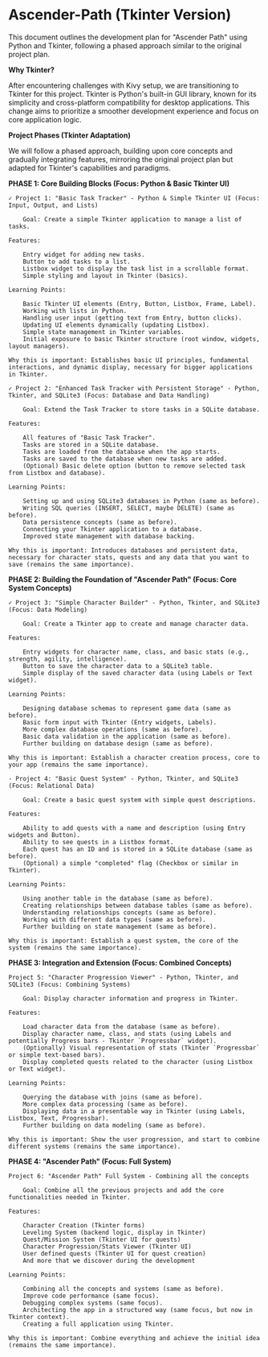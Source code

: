 # Ascender-Path (Tkinter Version)

This document outlines the development plan for "Ascender Path" using Python and Tkinter, following a phased approach similar to the original project plan.

**Why Tkinter?**

After encountering challenges with Kivy setup, we are transitioning to Tkinter for this project. Tkinter is Python's built-in GUI library, known for its simplicity and cross-platform compatibility for desktop applications. This change aims to prioritize a smoother development experience and focus on core application logic.

**Project Phases (Tkinter Adaptation)**

We will follow a phased approach, building upon core concepts and gradually integrating features, mirroring the original project plan but adapted for Tkinter's capabilities and paradigms.

**PHASE 1: Core Building Blocks (Focus: Python & Basic Tkinter UI)**

    ✓ Project 1: "Basic Task Tracker" - Python & Simple Tkinter UI (Focus: Input, Output, and Lists)

        Goal: Create a simple Tkinter application to manage a list of tasks.

    Features:

        Entry widget for adding new tasks.
        Button to add tasks to a list.
        Listbox widget to display the task list in a scrollable format.
        Simple styling and layout in Tkinter (basics).

    Learning Points:

        Basic Tkinter UI elements (Entry, Button, Listbox, Frame, Label).
        Working with lists in Python.
        Handling user input (getting text from Entry, button clicks).
        Updating UI elements dynamically (updating Listbox).
        Simple state management in Tkinter variables.
        Initial exposure to basic Tkinter structure (root window, widgets, layout managers).

    Why this is important: Establishes basic UI principles, fundamental interactions, and dynamic display, necessary for bigger applications in Tkinter.

    ✓ Project 2: "Enhanced Task Tracker with Persistent Storage" - Python, Tkinter, and SQLite3 (Focus: Database and Data Handling)

        Goal: Extend the Task Tracker to store tasks in a SQLite database.

    Features:

        All features of "Basic Task Tracker".
        Tasks are stored in a SQLite database.
        Tasks are loaded from the database when the app starts.
        Tasks are saved to the database when new tasks are added.
        (Optional) Basic delete option (button to remove selected task from Listbox and database).

    Learning Points:

        Setting up and using SQLite3 databases in Python (same as before).
        Writing SQL queries (INSERT, SELECT, maybe DELETE) (same as before).
        Data persistence concepts (same as before).
        Connecting your Tkinter application to a database.
        Improved state management with database backing.

    Why this is important: Introduces databases and persistent data, necessary for character stats, quests and any data that you want to save (remains the same importance).

**PHASE 2: Building the Foundation of "Ascender Path" (Focus: Core System Concepts)**

    ✓ Project 3: "Simple Character Builder" - Python, Tkinter, and SQLite3 (Focus: Data Modeling)

        Goal: Create a Tkinter app to create and manage character data.

    Features:

        Entry widgets for character name, class, and basic stats (e.g., strength, agility, intelligence).
        Button to save the character data to a SQLite3 table.
        Simple display of the saved character data (using Labels or Text widget).

    Learning Points:

        Designing database schemas to represent game data (same as before).
        Basic form input with Tkinter (Entry widgets, Labels).
        More complex database operations (same as before).
        Basic data validation in the application (same as before).
        Further building on database design (same as before).

    Why this is important: Establish a character creation process, core to your app (remains the same importance).

    - Project 4: "Basic Quest System" - Python, Tkinter, and SQLite3 (Focus: Relational Data)

        Goal: Create a basic quest system with simple quest descriptions.

    Features:

        Ability to add quests with a name and description (using Entry widgets and Button).
        Ability to see quests in a Listbox format.
        Each quest has an ID and is stored in a SQLite database (same as before).
        (Optional) a simple "completed" flag (Checkbox or similar in Tkinter).

    Learning Points:

        Using another table in the database (same as before).
        Creating relationships between database tables (same as before).
        Understanding relationships concepts (same as before).
        Working with different data types (same as before).
        Further building on state management (same as before).

    Why this is important: Establish a quest system, the core of the system (remains the same importance).

**PHASE 3: Integration and Extension (Focus: Combined Concepts)**

    Project 5: "Character Progression Viewer" - Python, Tkinter, and SQLite3 (Focus: Combining Systems)

        Goal: Display character information and progress in Tkinter.

    Features:

        Load character data from the database (same as before).
        Display character name, class, and stats (using Labels and potentially Progress bars - Tkinter `Progressbar` widget).
        (Optionally) Visual representation of stats (Tkinter `Progressbar` or simple text-based bars).
        Display completed quests related to the character (using Listbox or Text widget).

    Learning Points:

        Querying the database with joins (same as before).
        More complex data processing (same as before).
        Displaying data in a presentable way in Tkinter (using Labels, Listbox, Text, Progressbar).
        Further building on data modeling (same as before).

    Why this is important: Show the user progression, and start to combine different systems (remains the same importance).

**PHASE 4: "Ascender Path" (Focus: Full System)**

    Project 6: "Ascender Path" Full System - Combining all the concepts

        Goal: Combine all the previous projects and add the core functionalities needed in Tkinter.

    Features:

        Character Creation (Tkinter forms)
        Leveling System (backend logic, display in Tkinter)
        Quest/Mission System (Tkinter UI for quests)
        Character Progression/Stats Viewer (Tkinter UI)
        User defined quests (Tkinter UI for quest creation)
        And more that we discover during the development

    Learning Points:

        Combining all the concepts and systems (same as before).
        Improve code performance (same focus).
        Debugging complex systems (same focus).
        Architecting the app in a structured way (same focus, but now in Tkinter context).
        Creating a full application using Tkinter.

    Why this is important: Combine everything and achieve the initial idea (remains the same importance).

